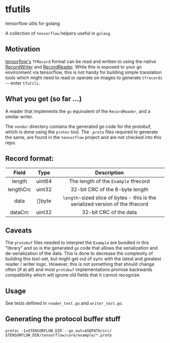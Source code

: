 # tfutils

tensorflow utils for golang

A collection of `tensorflow` helpers useful in `golang`.

## Motivation

[tensorflow's](https://github.com/tensorflow/tensorflow) `TFRecord` format can be read and written to using the native [RecordWriter](https://github.com/tensorflow/tensorflow/blob/master/tensorflow/core/lib/io/record_writer.cc) and [RecordReader](https://github.com/tensorflow/tensorflow/blob/master/tensorflow/core/lib/io/record_reader.cc).  While this is exposed to your go environment via tensorflow, this is not handy for building simple translation tools which might need to read or operate on images to generate `tfrecords` -- enter `tfutils`.

## What you get (so far ...)

A reader that implements the `go` equivalent of the `RecordReader`, and a similar writer.

The `vendor` directory contains the generated go code for the protobuf, which is done using the `protoc` tool.  The `.proto` files required to generate the same, are found in the `tensorflow` project and are not checked into this repo.

## Record format:

| Field | Type | Description |
|:---------:|:------:|:------------------------------------------------------------------------------:|
| length | uint64 | The length of the `Example` tfrecord |
| lengthCrc | uint32 | 32-bit CRC of the 8-byte length |
| data | []byte | `length`-sized slice of bytes - this is the serialized version of the tfrecord |
| dataCrc | uint32 | 32-bit CRC of the data |

## Caveats

The `protobuf` files needed to interpret the `Example` are bundled in this "library" and so is the generated `go` code that allows the serialization and de-serialization of the data.  This is done to decrease the complexity of building this tool-set, but might get out of sync with the latest and greatest reader / writer logic.  However, this is not something that should change often (if at all) and most `protobuf` implementations promise backwards compatibility which will ignore old fields that it cannot recognize.

## Usage

See tests defined in `reader_test.go` and `writer_test.go`.

## Generating the protocol buffer stuff

```
protoc -I=$TENSORFLOW_DIR --go_out=$GOPATH/src/ $TENSORFLOW_DIR/tensorflow/core/example/*.proto
```

